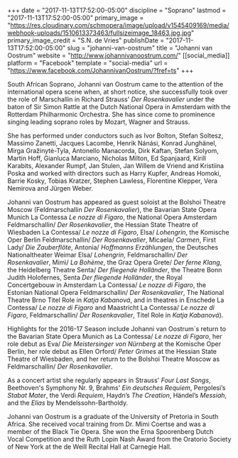 +++
date = "2017-11-13T17:52:00-05:00"
discipline = "Soprano"
lastmod = "2017-11-13T17:52:00-05:00"
primary_image = "https://res.cloudinary.com/schmopera/image/upload/v1545409169/media/webhook-uploads/1510613373463/fullsizeimage_18463.jpg.jpg"
primary_image_credit = "S.N. de Vries"
publishDate = "2017-11-13T17:52:00-05:00"
slug = "johanni-van-oostrum"
title = "Johanni van Oostrum"
website = "http://www.johannivanoostrum.com/"
[[social_media]]
platform = "Facebook"
template = "social-media"
url = "https://www.facebook.com/JohannivanOostrum/?fref=ts"
+++

South African Soprano, Johanni van Oostrum came to the attention of the international opera scene when, at short notice, she successfully took over the role of Marschallin in Richard Strauss' *Der Rosenkavalier* under the baton of Sir Simon Rattle at the Dutch National Opera in Amsterdam with the Rotterdam Philharmonic Orchestra. She has since come to prominence singing leading soprano roles by Mozart, Wagner and Strauss. 

She has performed under conductors such as Ivor Bolton, Stefan Soltesz, Massimo Zanetti, Jacques Lacombe, Henrik Nánási, Konrad Junghänel, Mirga Gražinytė-Tyla, Antonello Manacorda, Dirk Kaftan, Stefan Solyom, Martin Hoff, Gianluca Marciano, Nicholas Milton, Ed Spanjaard, Kirill Karabits, Alexander Rumpf, Jan Stulen, Jan Willem de Vriend and Kristiina Poska and worked with directors such as Harry Kupfer, Andreas Homoki, Barrie Kosky, Tobias Kratzer, Stephen Lawless, Florentine Klepper, Vera Nemirova and Jürgen Weber.

Johanni van Oostrum has appeared as guest soloist at the Bolshoi Theatre Moscow (Feldmarschallin *Der Rosenkavalier*), the Bavarian State Opera Munich La Contessa *Le nozze di Figaro*, the National Opera Amsterdam Feldmarschallin/ *Der Rosenkavalier*, the Hessian State Theatre of Wiesbaden La Contessa/ *Le nozze di Figaro*, Elsa/ *Lohengrin*, the Komische Oper Berlin Feldmarschallin/ *Der Rosenkavalier*, Micaela/ *Carmen*, First Lady/ *Die Zauberflöte*, Antonia/ *Hoffmanns Erzählungen*, the Deutsches Nationaltheater Weimar Elsa/ *Lohengrin*, Feldmarschallin/ *Der Rosenkavalier*, Mimì/ *La Bohème*, the Graz Opera Grete/ *Der ferne Klang*, the Heidelberg Theatre Senta/ *Der fliegende Holländer*, the Theatre Bonn Judith Holofernes, Senta *Der fliegende Holländer*, the Royal Concertgebouw in Amsterdam La Contessa/ *Le nozze di Figaro*, the Estonian National Opera Feldmarschallin/ *Der Rosenkavalier*, The National Theatre Brno Titel Role in *Katja Kabanová*, and in theatres in Enschede La Contessa/ *Le nozze di Figaro* and Maastricht La Contessa/ *Le nozze di Figaro*, Feldmarschallin/ *Der Rosenkavalier*, Titel Role in *Katja Kabanová*).

Highlights for the 2016-17 Season include Johanni van Oostrum´s return to the Bavarian State Opera Munich as La Contessa/ *Le nozze di Figaro*, her role debut as Eva/ *Die Meistersinger von Nürnberg* at the Komische Oper Berlin, her role debut as Ellen Orford/ *Peter Grimes* at the Hessian State Theatre of Wiesbaden, and her return to the Bolshoi Theatre Moscow as Feldmarschallin/ *Der Rosenkavalier*.

As a concert artist she regularly appears in Strauss' *Four Last Songs*, Beethoven's Symphony Nr. 9, Brahms' *Ein deutsches Requiem*, Pergolesi’s *Stabat Mater*, the Verdi *Requiem*, Haydn’s *The Creation*, Händel’s *Messiah*, and the *Elias* by Mendelssohn-Bartholdy. 

Johanni van Oostrum is a graduate of the University of Pretoria in South Africa. She received vocal training from Dr. Mimi Coertse and was a member of the Black Tie Opera. She won the Erna Spoorenberg Dutch Vocal Competition and the Ruth Lopin Nash Award from the Oratorio Society of New York at the de Weill Recital Hall at Carnegie Hall.
